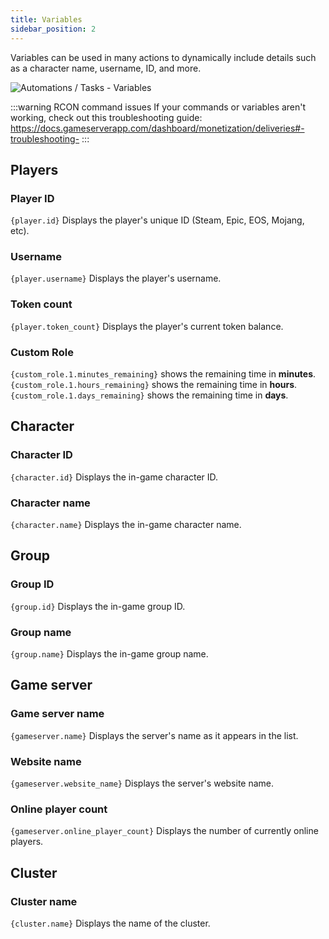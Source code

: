 ```yaml
---
title: Variables
sidebar_position: 2
---
```


Variables can be used in many actions to dynamically include details such as a character name, username, ID, and more.

![Automations / Tasks - Variables](/img/dashboard/automate_tasks/variables/example_variables.jpg)

:::warning RCON command issues
If your commands or variables aren't working, check out this troubleshooting guide:  
https://docs.gameserverapp.com/dashboard/monetization/deliveries#-troubleshooting-
:::

## Players

### Player ID

`{player.id}` Displays the player's unique ID (Steam, Epic, EOS, Mojang, etc).

### Username

`{player.username}` Displays the player's username.

### Token count

`{player.token_count}` Displays the player's current token balance.

### Custom Role

`{custom_role.1.minutes_remaining}` shows the remaining time in **minutes**.  
`{custom_role.1.hours_remaining}` shows the remaining time in **hours**.  
`{custom_role.1.days_remaining}` shows the remaining time in **days**.

## Character

### Character ID

`{character.id}` Displays the in-game character ID.

### Character name

`{character.name}` Displays the in-game character name.

## Group

### Group ID

`{group.id}` Displays the in-game group ID.

### Group name

`{group.name}` Displays the in-game group name.

## Game server

### Game server name

`{gameserver.name}` Displays the server's name as it appears in the list.

### Website name

`{gameserver.website_name}` Displays the server's website name.

### Online player count

`{gameserver.online_player_count}` Displays the number of currently online players.

## Cluster

### Cluster name

`{cluster.name}` Displays the name of the cluster.
